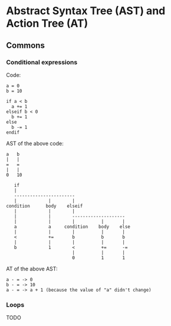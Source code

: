 # Abstract Syntax Tree (AST) and Action Tree (AT)

## Commons

### Conditional expressions

Code:
```
a = 0
b = 10

if a < b
  a += 1
elseif b < 0
  b += 1  
else
  b -= 1
endif
```

AST of the above code:
```
a   b
|   |
=   =
|   |   
0   10 

   if
   |
   -----------------------
   |            |        |         
condition      body    elseif     
   |            |        |     
   |            |        --------------------
   |            |        |          |       |
   a            a     condition    body    else
   |            |        |          |       |
   <            +=       b          b       b
   |            |        |          |       |
   b            1        <          +=      -=
                         |          |       |
                         0          1       1
```

AT of the above AST:
```
a - = -> 0
b - = -> 10
a - = -> a + 1 (because the value of "a" didn't change)
```

### Loops

TODO
